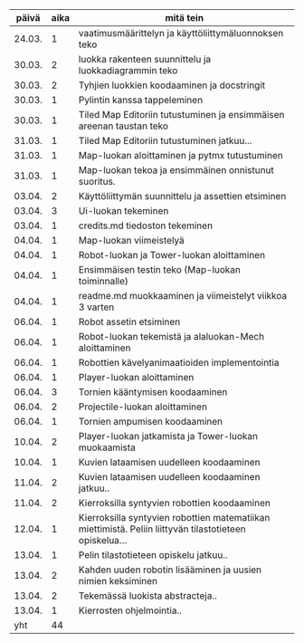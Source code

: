 | päivä  | aika | mitä tein                                                                                             |
| ------ | ---- | ----------------------------------------------------------------------------------------------------- |
| 24.03. | 1    | vaatimusmäärittelyn ja käyttöliittymäluonnoksen teko                                                  |
| 30.03. | 2    | luokka rakenteen suunnittelu ja luokkadiagrammin teko                                                 |
| 30.03. | 2    | Tyhjien luokkien koodaaminen ja docstringit                                                           |
| 30.03. | 1    | Pylintin kanssa tappeleminen                                                                          |
| 30.03. | 1    | Tiled Map Editoriin tutustuminen ja ensimmäisen areenan taustan teko                                  |
| 31.03. | 1    | Tiled Map Editoriin tutustuminen jatkuu...                                                            |
| 31.03. | 1    | Map-luokan aloittaminen ja pytmx tutustuminen                                                         |
| 31.03. | 1    | Map-luokan tekoa ja ensimmäinen onnistunut suoritus.                                                  |
| 03.04. | 2    | Käyttöliittymän suunnittelu ja assettien etsiminen                                                    |
| 03.04. | 3    | Ui-luokan tekeminen                                                                                   |
| 03.04. | 1    | credits.md tiedoston tekeminen                                                                        |
| 04.04. | 1    | Map-luokan viimeistelyä                                                                               |
| 04.04. | 1    | Robot-luokan ja Tower-luokan aloittaminen                                                             |
| 04.04. | 1    | Ensimmäisen testin teko (Map-luokan toiminnalle)                                                      |
| 04.04. | 1    | readme.md muokkaaminen ja viimeistelyt viikkoa 3 varten                                               |
| 06.04. | 1    | Robot assetin etsiminen                                                                               |
| 06.04. | 1    | Robot-luokan tekemistä ja alaluokan-Mech aloittaminen                                                 |
| 06.04. | 1    | Robottien kävelyanimaatioiden implementointia                                                         |
| 06.04. | 1    | Player-luokan aloittaminen                                                                            |
| 06.04. | 3    | Tornien kääntymisen koodaaminen                                                                       |
| 06.04. | 2    | Projectile-luokan aloittaminen                                                                        |
| 06.04. | 1    | Tornien ampumisen koodaaminen                                                                         |
| 10.04. | 2    | Player-luokan jatkamista ja Tower-luokan muokaamista                                                  |
| 10.04. | 1    | Kuvien lataamisen uudelleen koodaaminen                                                               |
| 11.04. | 2    | Kuvien lataamisen uudelleen koodaaminen jatkuu..                                                      |
| 11.04. | 2    | Kierroksilla syntyvien robottien koodaaminen                                                          |
| 12.04. | 1    | Kierroksilla syntyvien robottien matematiikan miettimistä. Peliin liittyvän tilastotieteen opiskelua… |
| 13.04. | 1    | Pelin tilastotieteen opiskelu jatkuu..                                                                |
| 13.04. | 2    | Kahden uuden robotin lisääminen ja uusien nimien keksiminen                                           |
| 13.04. | 2    | Tekemässä luokista abstracteja..                                                                      |
| 13.04. | 1    | Kierrosten ohjelmointia..                                                                             |
| yht    | 44   |                                                                                                       |
